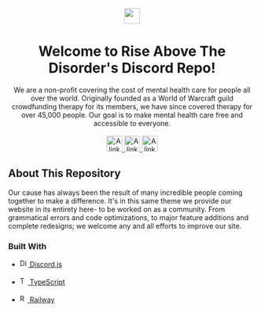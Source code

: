 <div align="center"><img src="https://res.cloudinary.com/df23ubjbb/image/upload/v1635199620/Github/RAD_Logo.png" width="32" /> </div>
<h1 align="center">Welcome to Rise Above The Disorder's Discord Repo!</h1>
<div align="center">
We are a non-profit covering the cost of mental health care for people all over the world. Originally founded as a World of Warcraft guild crowdfunding therapy for its members, we have since covered therapy for over 45,000 people. Our goal is to make mental health care free and accessible to everyone.
</div>
</br>
<div align="center">
  <a href="https://twitter.com/YouAreRAD">
    <img src="https://res.cloudinary.com/df23ubjbb/image/upload/v1635200716/Github/twitter.svg" width="32px" alt="A link to our Twitter page." />
  </a>  
    <a href="https://www.twitch.tv/youarerad">
    <img src="https://res.cloudinary.com/df23ubjbb/image/upload/v1635200797/Github/twitch.svg" width="32px" alt="A link to our Twitch page." />
  </a>  
    <a href="https://www.linkedin.com/company/youarerad/">
    <img src="https://res.cloudinary.com/df23ubjbb/image/upload/v1635200978/Github/LinkedIn.svg" width="32px" alt="A link to our LinkedIn page." />
  </a>
</div>

## About This Repository

Our cause has always been the result of many incredible people coming together to make a difference. It's in this same theme we provide our
website in its entirety here- to be worked on as a community. From grammatical errors and code optimizations, to major feature additions and
complete redesigns; we welcome any and all efforts to improve our site.

### Built With

<ul>
  <li>
<a href="https://discord.js.org/">
  <img src="https://avatars.githubusercontent.com/u/26492485?s=200&v=4" width="16px" alt="Discord.js website link." /><span> Discord.js</span>
  </a>
  </li>
</br>

  <li>
<a href="https://www.typescriptlang.org/">
  <img src="https://res.cloudinary.com/df23ubjbb/image/upload/v1635202536/Github/Typescript.svg" width="16px" alt="TypeScript website link." /><span> TypeScript</span>
  </a>
  </li>
  </br>
  
  <li>
  <a href="https://railway.app/">
  <img src="https://railway.app/brand/logo-light.png" width="16px" alt="Railway website link." /><span> Railway</span>
  </a>
  </li>
    </br>

  </ul>
